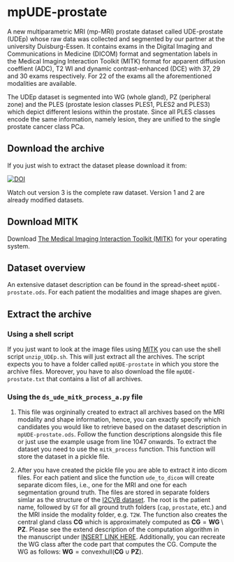 # mpUDE-prostate
A new multiparametric MRI (mp-MRI) prostate dataset called UDE-prostate (UDEp) whose raw data was collected and segmented by our partner at the university Duisburg-Essen. It contains exams in the Digital Imaging and Communications in Medicine (DICOM) format and segmentation labels in the Medical Imaging Interaction Toolkit (MITK) format for apparent diffusion coeffient (ADC), T2 WI and dynamic contrast-enhanced (DCE) with 37, 29 and 30 exams respectively. For 22 of the exams all the aforementioned modalities are available.

The UDEp dataset is segmented into WG (whole gland), PZ (peripheral zone) and the PLES (prostate lesion classes PLES1, PLES2 and PLES3) which depict different lesions within the prostate. Since all PLES classes encode the same information, namely lesion, they are unified to the single prostate cancer class PCa.

## Download the archive
If you just wish to extract the dataset please download it from:

[![DOI](https://zenodo.org/badge/DOI/10.5281/zenodo.12817071.svg)](https://doi.org/10.5281/zenodo.12817071)

Watch out version 3 is the complete raw dataset. Version 1 and 2 are already modified datasets.

## Download MITK
Download [The Medical Imaging Interaction Toolkit (MITK)](https://www.mitk.org/) for your operating system.

## Dataset overview
An extensive dataset description can be found in the spread-sheet `mpUDE-prostate.ods`. For each patient the modalities and image shapes are given.

## Extract the archive
### Using a shell script 
If you just want to look at the image files using [MITK](https://www.mitk.org/) you can use the shell script `unzip_UDEp.sh`. This will just extract all the archives. The script expects you to have a folder called `mpUDE-prostate` in which you store the archive files. Moreover, you have to also download the file `mpUDE-prostate.txt` that contains a list of all archives.

### Using the `ds_ude_mitk_process_a.py` file
1. This file was orgininally created to extract all archives based on the MRI modality and shape information, hence, you can exactly specify which candidates you would like to retrieve based on the dataset description in `mpUDE-prostate.ods`. Follow the function descriptions alongside this file or just use the example usage from line 1047 onwards. 
To extract the dataset you need to use the `mitk_process` function. This function will store the dataset in a pickle file.

2. After you have created the pickle file you are able to extract it into dicom files. For each patient and slice the function `ude_to_dicom` will create separate dicom files, i.e., one for the MRI and one for each segmentation ground truth. The files are stored in separate folders simlar as the structure of the [I2CVB dataset](http://i2cvb.github.io/). The root is the patient name, followed by `GT` for all ground truth folders (`cap`, `prostate`, etc.) and the MRI inside the modality folder, e.g. `T2W`. The function also creates the central gland class $\textbf{CG}$ which is approximately computed as $\textbf{CG} = \textbf{WG} \setminus \textbf{PZ}$. Please see the extend description of the computation algorithm in the manuscript under [INSERT LINK HERE](https://doi.org/). Additionally, you can recreate the WG class after the code part that computes the CG. Compute the WG as follows: $\textbf{WG} = \text{convexhull}(\textbf{CG} \cup \textbf{PZ})$. 
